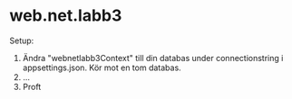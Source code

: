 # web.net.labb3
Setup:

1. Ändra "webnetlabb3Context" till din databas under connectionstring i appsettings.json. Kör mot en tom databas.
2. ...
3. Proft

